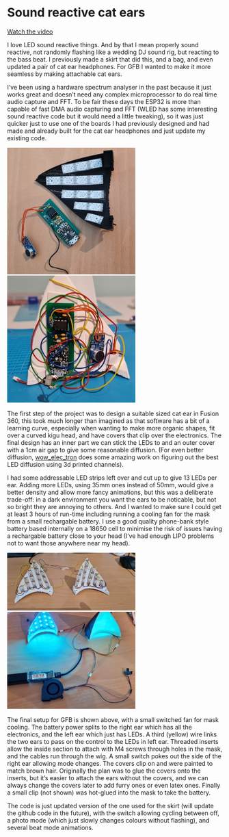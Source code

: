 # Sound reactive cat ears

[Watch the video](https://github.com/kigyui/ledoutfits/raw/master/ledcatears/VID-20230426-WA0004.mp4)

I love LED sound reactive things. And by that I mean properly sound
reactive, not randomly flashing like a wedding DJ sound rig, but
reacting to the bass beat. I previously made a skirt that did this,
and a bag, and even updated a pair of cat ear headphones. For GFB I
wanted to make it more seamless by making attachable cat ears.

I’ve been using a hardware spectrum analyser in the past because it
just works great and doesn’t need any complex microprocessor to do
real time audio capture and FFT. To be fair these days the ESP32 is
more than capable of fast DMA audio capturing and FFT (WLED has some
interesting sound reactive code but it would need a little tweaking),
so it was just quicker just to use one of the boards I had previously
designed and had made and already built for the cat ear headphones and
just update my existing code.

[![](./20230424_151035-300x296.jpg)](./20230424_151035.jpg) [![](./20230428_123736-300x297.jpg)](./20230428_123736.jpg)

The first step of the project was to design a suitable sized cat ear
in Fusion 360, this took much longer than imagined as that software
has a bit of a learning curve, especially when wanting to make more
organic shapes, fit over a curved kigu head, and have covers that clip
over the electronics. The final design has an inner part we can stick
the LEDs to and an outer cover with a 1cm air gap to give some
reasonable diffusion. (For even better diffusion, [wow_elec_tron](https://www.instagram.com/wow_elec_tron/) does
some amazing work on figuring out the best LED diffusion using 3d
printed channels).

I had some addressable LED strips left over and cut up to give 13 LEDs
per ear. Adding more LEDs, using 35mm ones instead of 50mm, would
give a better density and allow more fancy animations, but this was a
deliberate trade-off: in a dark environment you want the ears to be
noticable, but not so bright they are annoying to others. And I
wanted to make sure I could get at least 3 hours of run-time including
running a cooling fan for the mask from a small rechargable battery.
I use a good quality phone-bank style battery based internally on a
18650 cell to minimise the risk of issues having a rechargable battery
close to your head (I’ve had enough LIPO problems not to want those
anywhere near my head).

[![](./20230427_102537-300x135.jpg)](./20230427_102537-scaled.jpg) [![](./20230510_112258-300x227.jpg)](./20230510_112258.jpg)

The final setup for GFB is shown above, with a small switched fan for
mask cooling. The battery power splits to the right ear which has all
the electronics, and the left ear which just has LEDs. A third
(yellow) wire links the two ears to pass on the control to the LEDs in
left ear. Threaded inserts allow the inside section to attach with M4
screws through holes in the mask, and the cables run through the wig.
A small switch pokes out the side of the right ear allowing mode
changes. The covers clip on and were painted to match brown hair.
Originally the plan was to glue the covers onto the inserts, but it’s
easier to attach the ears without the covers, and we can always change
the covers later to add furry ones or even latex ones. Finally a
small clip (not shown) was hot-glued into the mask to take the
battery.

The code is just updated version of the one used for the skirt (will
update the github code in the future), with the switch allowing
cycling between off, a photo mode (which just slowly changes colours
without flashing), and several beat mode animations.
